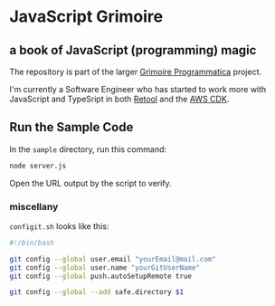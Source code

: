 # JavaScript Grimoire

## a book of JavaScript (programming) magic

The repository is part of the larger [Grimoire Programmatica](https://github.com/WalterMarch/grimoireprogrammatica) project.

I'm currently a Software Engineer who has started to work more with JavaScript and TypeSript in both [Retool](https://github.com/tryretool) and the [AWS CDK](https://github.com/aws/aws-cdk).

## Run the Sample Code

In the `sample` directory, run this command:

```bash
node server.js
```

Open the URL output by the script to verify.

### miscellany

`configit.sh` looks like this:

```bash
#!/bin/bash

git config --global user.email "yourEmail@mail.com"
git config --global user.name "yourGitUserName"
git config --global push.autoSetupRemote true

git config --global --add safe.directory $1
```

